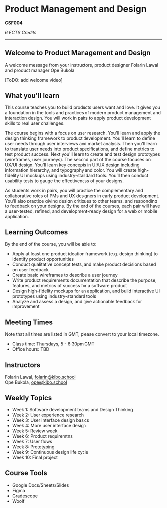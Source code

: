 # Product Management and Design

**CSF004**

_6 ECTS Credits_

----

## Welcome to Product Management and Design

<aside>
 A welcome message from your instructors, product designer Folarin Lawal and product manager Ope Bukola 
  </aside>

[ToDO: add welcome video]

## What you'll learn

This course teaches you to build products users want and love. It gives you a 
foundation in the tools and practices of modern product management and 
interaction design.  You will work in pairs to apply product development skills 
to real user challenges. 

The course begins with a focus on user research. You'll learn and apply the 
design thinking framework to product development. You'll learn to define user 
needs through user interviews and market analysis. Then you'll learn to 
translate user needs into product specifications, and define metrics to test 
product success. Next you'll learn to create and test design prototypes 
(wireframes, user journeys). The second part of the course focuses on UX/UI 
design. You'll learn key concepts in UI/UX design including information 
hierarchy, and typography and color. You will create high-fidelity UI mockups 
using industry-standard tools. You’ll then conduct usability tests to gauge the 
effectiveness of your designs. 

As students work in pairs, you will practice the complementary and collaborative 
roles of PMs and UX designers in early product development. You’ll also practice 
giving design critiques to other teams, and responding to feedback on your 
designs. By the end of the courses, each pair will have a user-tested, refined, 
and development-ready design for a web or mobile application.


## Learning Outcomes

By the end of the course, you will be able to:
- Apply at least one product ideation framework (e.g. design thinking) to identify product opportunities
- Conduct qualitative concept tests, and make product decisions based on user feedback
- Create basic wireframes to describe a user journey
- Write product requirements documentation that describe the purpose, features, and metrics of success for a software product
- Design high-fidelity mockups for an application, and build interactive UI prototypes using industry-standard tools
- Analyze and assess a design, and give actionable feedback for improvement

## Meeting Times

Note that all times are listed in GMT, please convert to your local timezone.

- Class time: Thursdays, 5 - 6:30pm GMT
- Office hours: TBD

## Instructors

Folarin Lawal, folarin@kibo.school<br>
Ope Bukola, ope@kibo.school


## Weekly Topics

- Week 1: Software development teams and Design Thinking
- Week 2: User experience research
- Week 3: User interface design basics
- Week 4: More user interface design
- Week 5: Review week
- Week 6: Product requiremtns
- Week 7: User flows
- Week 8: Prototyping
- Week 9: Continuous design life cycle
- Week 10: Final project


## Course Tools 
- Google Docs/Sheets/Slides
- Figma 
- Gradescope
- Woolf
